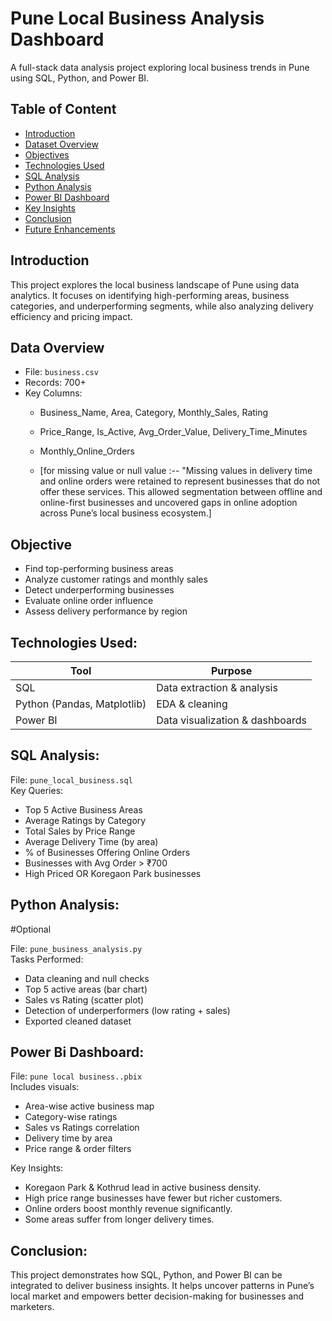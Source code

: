 
# Pune Local Business Analysis Dashboard
A full-stack data analysis project exploring local business trends in Pune using SQL, Python, and Power BI.


## Table of Content
- [Introduction](#introduction)
- [Dataset Overview](#dataset-overview)
- [Objectives](#objectives)
- [Technologies Used](#technologies-used)
- [SQL Analysis](#sql-analysis)
- [Python Analysis](#python-analysis)
- [Power BI Dashboard](#power-bi-dashboard)
- [Key Insights](#key-insights)
- [Conclusion](#conclusion)
- [Future Enhancements](#future-enhancements)

## Introduction
This project explores the local business landscape of Pune using data analytics. It focuses on identifying high-performing areas, business categories, and underperforming segments, while also analyzing delivery efficiency and pricing impact.

## Data Overview
- File: `business.csv`
- Records: 700+
- Key Columns:
  - Business_Name, Area, Category, Monthly_Sales, Rating
  - Price_Range, Is_Active, Avg_Order_Value, Delivery_Time_Minutes
  - Monthly_Online_Orders

  - [for missing value or null value :-- "Missing values in delivery time and online orders were retained to represent businesses that do not offer these services. This allowed segmentation between offline and online-first businesses and uncovered gaps in online adoption across Pune’s local business ecosystem.]

## Objective
- Find top-performing business areas
- Analyze customer ratings and monthly sales
- Detect underperforming businesses
- Evaluate online order influence
- Assess delivery performance by region

## Technologies Used:
| Tool        | Purpose                      |
|-------------|-------------------------------|
| SQL         | Data extraction & analysis     |
| Python (Pandas, Matplotlib) | EDA & cleaning          |
| Power BI    | Data visualization & dashboards |

## SQL Analysis:
File: `pune_local_business.sql`  
Key Queries:
- Top 5 Active Business Areas
- Average Ratings by Category
- Total Sales by Price Range
- Average Delivery Time (by area)
- % of Businesses Offering Online Orders
- Businesses with Avg Order > ₹700
- High Priced OR Koregaon Park businesses

## Python Analysis:
#Optional 

File: `pune_business_analysis.py`  
Tasks Performed:
- Data cleaning and null checks
- Top 5 active areas (bar chart)
- Sales vs Rating (scatter plot)
- Detection of underperformers (low rating + sales)
- Exported cleaned dataset

## Power Bi Dashboard:
File: `pune local business..pbix`  
Includes visuals:
- Area-wise active business map
- Category-wise ratings
- Sales vs Ratings correlation
- Delivery time by area
- Price range & order filters


Key Insights:
- Koregaon Park & Kothrud lead in active business density.
- High price range businesses have fewer but richer customers.
- Online orders boost monthly revenue significantly.
- Some areas suffer from longer delivery times.


## Conclusion:
This project demonstrates how SQL, Python, and Power BI can be integrated to deliver business insights. It helps uncover patterns in Pune’s local market and empowers better decision-making for businesses and marketers.

